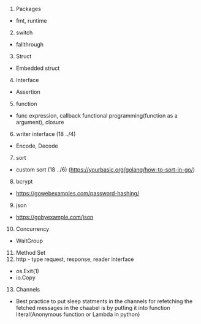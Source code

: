 1) Packages
- fmt, runtime 
2) switch 
- fallthrough
3) Struct
- Embedded struct
4) Interface
- Assertion
5) function
- func expression, callback functional programming(function as a argument), closure
6) writer interface (18 ../4)
- Encode, Decode
7) sort
- custom sort (18 ../6) (https://yourbasic.org/golang/how-to-sort-in-go/)
8) bcrypt
- https://gowebexamples.com/password-hashing/
9) json
- https://gobyexample.com/json
10) Concurrency
- WaitGroup
11) Method Set
12) http - type request, response, reader interface
- os.Exit(1)
- io.Copy
13) Channels
- Best practice to put sleep statments in the channels for refetching the fetched messages in the chaabel is by putting it into function literal(Anonymous function or Lambda in python)